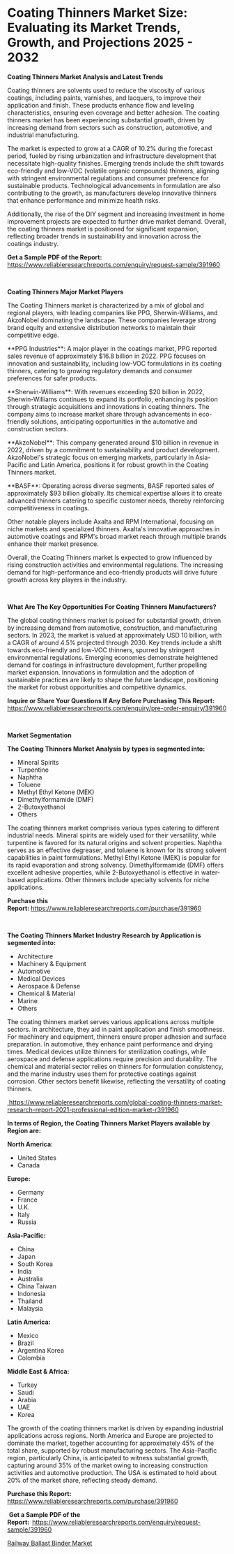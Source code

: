 <p><h1>Coating Thinners Market Size: Evaluating its Market Trends, Growth, and Projections 2025 - 2032</h1></p><p><strong>Coating Thinners Market Analysis and Latest Trends</strong></p>
<p><p>Coating thinners are solvents used to reduce the viscosity of various coatings, including paints, varnishes, and lacquers, to improve their application and finish. These products enhance flow and leveling characteristics, ensuring even coverage and better adhesion. The coating thinners market has been experiencing substantial growth, driven by increasing demand from sectors such as construction, automotive, and industrial manufacturing.</p><p>The market is expected to grow at a CAGR of 10.2% during the forecast period, fueled by rising urbanization and infrastructure development that necessitate high-quality finishes. Emerging trends include the shift towards eco-friendly and low-VOC (volatile organic compounds) thinners, aligning with stringent environmental regulations and consumer preference for sustainable products. Technological advancements in formulation are also contributing to the growth, as manufacturers develop innovative thinners that enhance performance and minimize health risks.</p><p>Additionally, the rise of the DIY segment and increasing investment in home improvement projects are expected to further drive market demand. Overall, the coating thinners market is positioned for significant expansion, reflecting broader trends in sustainability and innovation across the coatings industry.</p></p>
<p><strong>Get a Sample PDF of the Report:&nbsp;</strong> <a href="https://www.reliableresearchreports.com/enquiry/request-sample/391960?utm_campaign=2743&utm_medium=2&utm_source=Github&utm_content=ia&utm_term=29032025&utm_id=coating-thinners">https://www.reliableresearchreports.com/enquiry/request-sample/391960</a></p>
<p>&nbsp;</p>
<p><strong>Coating Thinners Major Market Players</strong></p>
<p><p>The Coating Thinners market is characterized by a mix of global and regional players, with leading companies like PPG, Sherwin-Williams, and AkzoNobel dominating the landscape. These companies leverage strong brand equity and extensive distribution networks to maintain their competitive edge.</p><p>**PPG Industries**: A major player in the coatings market, PPG reported sales revenue of approximately $16.8 billion in 2022. PPG focuses on innovation and sustainability, including low-VOC formulations in its coating thinners, catering to growing regulatory demands and consumer preferences for safer products.  </p><p>**Sherwin-Williams**: With revenues exceeding $20 billion in 2022, Sherwin-Williams continues to expand its portfolio, enhancing its position through strategic acquisitions and innovations in coating thinners. The company aims to increase market share through advancements in eco-friendly solutions, anticipating opportunities in the automotive and construction sectors.</p><p>**AkzoNobel**: This company generated around $10 billion in revenue in 2022, driven by a commitment to sustainability and product development. AkzoNobel's strategic focus on emerging markets, particularly in Asia-Pacific and Latin America, positions it for robust growth in the Coating Thinners market.</p><p>**BASF**: Operating across diverse segments, BASF reported sales of approximately $93 billion globally. Its chemical expertise allows it to create advanced thinners catering to specific customer needs, thereby reinforcing competitiveness in coatings.</p><p>Other notable players include Axalta and RPM International, focusing on niche markets and specialized thinners. Axalta's innovative approaches in automotive coatings and RPM's broad market reach through multiple brands enhance their market presence.</p><p>Overall, the Coating Thinners market is expected to grow influenced by rising construction activities and environmental regulations. The increasing demand for high-performance and eco-friendly products will drive future growth across key players in the industry.</p></p>
<p>&nbsp;</p>
<p><strong>What Are The Key Opportunities For Coating Thinners Manufacturers?</strong></p>
<p><p>The global coating thinners market is poised for substantial growth, driven by increasing demand from automotive, construction, and manufacturing sectors. In 2023, the market is valued at approximately USD 10 billion, with a CAGR of around 4.5% projected through 2030. Key trends include a shift towards eco-friendly and low-VOC thinners, spurred by stringent environmental regulations. Emerging economies demonstrate heightened demand for coatings in infrastructure development, further propelling market expansion. Innovations in formulation and the adoption of sustainable practices are likely to shape the future landscape, positioning the market for robust opportunities and competitive dynamics.</p></p>
<p><strong>Inquire or Share Your Questions If Any Before Purchasing This Report:</strong> <a href="https://www.reliableresearchreports.com/enquiry/pre-order-enquiry/391960?utm_campaign=2743&utm_medium=2&utm_source=Github&utm_content=ia&utm_term=29032025&utm_id=coating-thinners">https://www.reliableresearchreports.com/enquiry/pre-order-enquiry/391960</a></p>
<p>&nbsp;</p>
<p><strong>Market Segmentation</strong></p>
<p><strong>The Coating Thinners Market Analysis by types is segmented into:</strong></p>
<p><ul><li>Mineral Spirits</li><li>Turpentine</li><li>Naphtha</li><li>Toluene</li><li>Methyl Ethyl Ketone (MEK)</li><li>Dimethylformamide (DMF)</li><li>2-Butoxyethanol</li><li>Others</li></ul></p>
<p><p>The coating thinners market comprises various types catering to different industrial needs. Mineral spirits are widely used for their versatility, while turpentine is favored for its natural origins and solvent properties. Naphtha serves as an effective degreaser, and toluene is known for its strong solvent capabilities in paint formulations. Methyl Ethyl Ketone (MEK) is popular for its rapid evaporation and strong solvency. Dimethylformamide (DMF) offers excellent adhesive properties, while 2-Butoxyethanol is effective in water-based applications. Other thinners include specialty solvents for niche applications.</p></p>
<p><strong>Purchase this Report:&nbsp;</strong><a href="https://www.reliableresearchreports.com/purchase/391960?utm_campaign=2743&utm_medium=2&utm_source=Github&utm_content=ia&utm_term=29032025&utm_id=coating-thinners">https://www.reliableresearchreports.com/purchase/391960</a></p>
<p>&nbsp;</p>
<p><strong>The Coating Thinners Market Industry Research by Application is segmented into:</strong></p>
<p><ul><li>Architecture</li><li>Machinery & Equipment</li><li>Automotive</li><li>Medical Devices</li><li>Aerospace & Defense</li><li>Chemical & Material</li><li>Marine</li><li>Others</li></ul></p>
<p><p>The coating thinners market serves various applications across multiple sectors. In architecture, they aid in paint application and finish smoothness. For machinery and equipment, thinners ensure proper adhesion and surface preparation. In automotive, they enhance paint performance and drying times. Medical devices utilize thinners for sterilization coatings, while aerospace and defense applications require precision and durability. The chemical and material sector relies on thinners for formulation consistency, and the marine industry uses them for protective coatings against corrosion. Other sectors benefit likewise, reflecting the versatility of coating thinners.</p></p>
<p><a href="https://www.reliableresearchreports.com/global-coating-thinners-market-research-report-2021-professional-edition-market-r391960?utm_campaign=2743&utm_medium=2&utm_source=Github&utm_content=ia&utm_term=29032025&utm_id=coating-thinners">&nbsp;https://www.reliableresearchreports.com/global-coating-thinners-market-research-report-2021-professional-edition-market-r391960</a></p>
<p><strong>In terms of Region, the Coating Thinners Market Players available by Region are:</strong></p>
<p>
    <p> <strong> North America: </strong>
        <ul>
            <li>United States</li>
            <li>Canada</li>
        </ul>
        </p> 
    <p> <strong> Europe: </strong>
        <ul>
            <li>Germany</li>
            <li>France</li>
            <li>U.K.</li>
            <li>Italy</li>
            <li>Russia</li>
        </ul>
        </p> 
    <p> <strong> Asia-Pacific: </strong>
        <ul>
            <li>China</li>
            <li>Japan</li>
            <li>South Korea</li>
            <li>India</li>
            <li>Australia</li>
            <li>China Taiwan</li>
            <li>Indonesia</li>
            <li>Thailand</li>
            <li>Malaysia</li>
        </ul>
        </p> 
    <p> <strong> Latin America: </strong>
        <ul>
            <li>Mexico</li>
            <li>Brazil</li>
            <li>Argentina Korea</li>
            <li>Colombia</li>
        </ul>
        </p> 
    <p> <strong> Middle East & Africa: </strong>
        <ul>
            <li>Turkey</li>
            <li>Saudi</li>
            <li>Arabia</li>
            <li>UAE</li>
            <li>Korea</li>
        </ul>
    </p>
    </p>
<p><p>The growth of the coating thinners market is driven by expanding industrial applications across regions. North America and Europe are projected to dominate the market, together accounting for approximately 45% of the total share, supported by robust manufacturing sectors. The Asia-Pacific region, particularly China, is anticipated to witness substantial growth, capturing around 35% of the market owing to increasing construction activities and automotive production. The USA is estimated to hold about 20% of the market share, reflecting steady demand.</p></p>
<p><strong>Purchase this Report: </strong><a href="https://www.reliableresearchreports.com/purchase/391960?utm_campaign=2743&utm_medium=2&utm_source=Github&utm_content=ia&utm_term=29032025&utm_id=coating-thinners">https://www.reliableresearchreports.com/purchase/391960</a></p>
<p>&nbsp;<strong>Get a Sample PDF of the Report:&nbsp;&nbsp;</strong><a href="https://www.reliableresearchreports.com/enquiry/request-sample/391960?utm_campaign=2743&utm_medium=2&utm_source=Github&utm_content=ia&utm_term=29032025&utm_id=coating-thinners">https://www.reliableresearchreports.com/enquiry/request-sample/391960</a></p>
<p><strong></strong></p>
<p><p><a href="https://github.com/sapsaidamary/Market-Research-Report-List-1/blob/main/railway-ballast-binder-market.md?utm_campaign=2743&utm_medium=2&utm_source=Github&utm_content=ia&utm_term=29032025&utm_id=coating-thinners">Railway Ballast Binder Market</a></p></p>